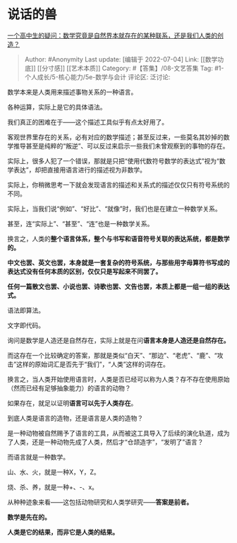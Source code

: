 # 说话的兽
[一个高中生的疑问：数学究竟是自然界本就存在的某种联系，还是我们人类的创造？](https://www.zhihu.com/question/530184935/answer/2558470982)

> Author: #Anonymity
> Last update: [编辑于 2022-07-04]
> Link: [[数学功底]] [[分寸感]] [[艺术本质]]
> Category: #【答集】/08-文艺答集
> Tag: #1-个人成长/5-核心能力/5e-数学与会计
> 评论区:
> 泛讨论:

数学本来是人类用来描述事物关系的一种语言。

各种运算，实际上是它的具体语法。

我们真正的困难在于——这个描述工具似乎有点太好用了。

客观世界里存在的关系，必有对应的数学描述；甚至反过来，一些莫名其妙掉的数学推导甚至是纯粹的“叛逆”、可以反过来启示一些我们未曾观察到的事物的存在。

实际上，很多人犯了一个错误，那就是只把“使用代数符号数学的表达式”视为“数学表达”，却把直接用语言进行的描述视为非数学。

实际上，你稍微思考一下就会发现语言的描述和关系式的描述仅仅只有符号系统的不同。

实际上，当我们说“例如”、“好比”、“就像”时，我们也是在建立一种数学关系。

甚至，连“实际上”、“甚至”、“连”也是一种数学关系。

换言之，人类的**整个语言体系，整个与书写和语音符号关联的表达系统，都是数学的。**

**中文也罢、英文也罢，本身就是一套复杂的符号系统，与那些用字母算符书写成的表达式没有任何本质的区别，仅仅只是写起来不同罢了。**

**任何一篇散文也罢、小说也罢、诗歌也罢、文告也罢，本质上都是一组一组的表达式。**

语法即算法。

文字即代码。

询问是数学是人造还是自然存在，实际上就是在问**语言本身是人造还是自然存在。**

而这存在一个比较确定的答案，那就是类似“白天”、“那边”、“老虎”、“鹿”、“攻击”这样的原始词汇是否先于“我们”，“人类”这样的词存在。

换言之，当人类开始使用语言时，人类是否已经可以称为人类？存不存在使用原始（然而已经有足够抽象能力）的语言的动物？

如果存在，就足以证明**语言可以先于人类存在**。

到底人类是语言的造物，还是语言是人类的造物？

是一种动物被自然赐予了语言的工具，从而被这工具导入了后续的演化轨道，成为了人类，还是一种动物先成了人类，然后才“仓颉造字”，“发明了”语言？

而语言就是一种数学。

山、水、火，就是一种X，Y，Z。

烧、杀、养，就是一种+、-、x。

从种种迹象来看——这包括动物研究和人类学研究——**答案是前者。**

**数学是先在的。**

**人类是它的结果，而非它是人类的结果。**
